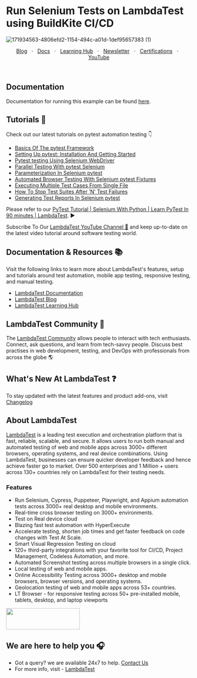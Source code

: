 # Run Selenium Tests on LambdaTest using BuildKite CI/CD

![171934563-4806efd2-1154-494c-a01d-1def95657383 (1)](https://user-images.githubusercontent.com/70570645/172273386-fa9606ac-3e63-4b2e-8978-3142add3e038.png)

<p align="center">
  <a href="https://www.lambdatest.com/blog/?utm_source=github&utm_medium=repo&utm_campaign=pytest-selenium-sample" target="_bank">Blog</a>
  &nbsp; &#8901; &nbsp;
  <a href="https://www.lambdatest.com/support/docs/?utm_source=github&utm_medium=repo&utm_campaign=pytest-selenium-sample" target="_bank">Docs</a>
  &nbsp; &#8901; &nbsp;
  <a href="https://www.lambdatest.com/learning-hub/?utm_source=github&utm_medium=repo&utm_campaign=pytest-selenium-sample" target="_bank">Learning Hub</a>
  &nbsp; &#8901; &nbsp;
  <a href="https://www.lambdatest.com/newsletter/?utm_source=github&utm_medium=repo&utm_campaign=pytest-selenium-sample" target="_bank">Newsletter</a>
  &nbsp; &#8901; &nbsp;
  <a href="https://www.lambdatest.com/certifications/?utm_source=github&utm_medium=repo&utm_campaign=pytest-selenium-sample" target="_bank">Certifications</a>
  &nbsp; &#8901; &nbsp;
  <a href="https://www.youtube.com/c/LambdaTest" target="_bank">YouTube</a>
</p>
&emsp;
&emsp;
&emsp;

## Documentation

Documentation for running this example can be found [here](https://www.lambdatest.com/support/docs/buildkite-integration-with-lambdatest/).

## Tutorials 📙

Check out our latest tutorials on pytest automation testing 👇


* [Basics Of The pytest Framework](https://www.lambdatest.com/blog/selenium-python-pytest-testing-tutorial/?utm_source=github&utm_medium=repo&utm_campaign=pytest-selenium-sample)
* [Setting Up pytest: Installation And Getting Started](https://www.lambdatest.com/blog/test-automation-using-pytest-and-selenium-webdriver/?utm_source=github&utm_medium=repo&utm_campaign=pytest-selenium-sample)
* [Pytest testing Using Selenium WebDriver](https://www.lambdatest.com/blog/selenium-webdriver-with-python/?utm_source=github&utm_medium=repo&utm_campaign=pytest-selenium-sample)
* [Parallel Testing With pytest Selenium](https://www.lambdatest.com/blog/pytest-tutorial-parallel-testing-with-selenium-grid/?utm_source=github&utm_medium=repo&utm_campaign=pytest-selenium-sample)
* [Parameterization In Selenium pytest](https://www.lambdatest.com/blog/parameterization-in-pytest-with-selenium/?utm_source=github&utm_medium=repo&utm_campaign=pytest-selenium-sample)
* [Automated Browser Testing With Selenium pytest Fixtures](https://www.lambdatest.com/blog/end-to-end-tutorial-for-pytest-fixtures-with-examples/?utm_source=github&utm_medium=repo&utm_campaign=pytest-selenium-sample)
* [Executing Multiple Test Cases From Single File](https://www.lambdatest.com/blog/pytest-tutorial-executing-multiple-test-cases-from-single-file/?utm_source=github&utm_medium=repo&utm_campaign=pytest-selenium-sample)
* [How To Stop Test Suites After ‘N’ Test Failures](https://www.lambdatest.com/blog/how-to-stop-test-suite-after-n-test-failures-in-pytest/?utm_source=github&utm_medium=repo&utm_campaign=pytest-selenium-sample)
* [Generating Test Reports In Selenium pytest](https://www.lambdatest.com/blog/pytest-report-generation-for-selenium-automation-scripts/?utm_source=github&utm_medium=repo&utm_campaign=pytest-selenium-sample)


Please refer to our [PyTest Tutorial | Selenium With Python | Learn PyTest In 90 minutes | LambdaTest](https://www.youtube.com/watch?v=UzkuOACmBpA). ▶️

Subscribe To Our [LambdaTest YouTube Channel 🔔](https://www.youtube.com/c/LambdaTest) and keep up-to-date on the latest video tutorial around software testing world.

## Documentation & Resources :books:

      
Visit the following links to learn more about LambdaTest's features, setup and tutorials around test automation, mobile app testing, responsive testing, and manual testing.

* [LambdaTest Documentation](https://www.lambdatest.com/support/docs/?utm_source=github&utm_medium=repo&utm_campaign=pytest-selenium-sample)
* [LambdaTest Blog](https://www.lambdatest.com/blog/?utm_source=github&utm_medium=repo&utm_campaign=pytest-selenium-sample)
* [LambdaTest Learning Hub](https://www.lambdatest.com/learning-hub/?utm_source=github&utm_medium=repo&utm_campaign=pytest-selenium-sample)    

## LambdaTest Community :busts_in_silhouette:

The [LambdaTest Community](https://community.lambdatest.com/?utm_source=github&utm_medium=repo&utm_campaign=pytest-selenium-sample) allows people to interact with tech enthusiasts. Connect, ask questions, and learn from tech-savvy people. Discuss best practises in web development, testing, and DevOps with professionals from across the globe 🌎

## What's New At LambdaTest ❓

To stay updated with the latest features and product add-ons, visit [Changelog](https://changelog.lambdatest.com/) 
      
## About LambdaTest

[LambdaTest](https://www.lambdatest.com/?utm_source=github&utm_medium=repo&utm_campaign=pytest-selenium-sample) is a leading test execution and orchestration platform that is fast, reliable, scalable, and secure. It allows users to run both manual and automated testing of web and mobile apps across 3000+ different browsers, operating systems, and real device combinations. Using LambdaTest, businesses can ensure quicker developer feedback and hence achieve faster go to market. Over 500 enterprises and 1 Million + users across 130+ countries rely on LambdaTest for their testing needs.    

### Features

* Run Selenium, Cypress, Puppeteer, Playwright, and Appium automation tests across 3000+ real desktop and mobile environments.
* Real-time cross browser testing on 3000+ environments.
* Test on Real device cloud
* Blazing fast test automation with HyperExecute
* Accelerate testing, shorten job times and get faster feedback on code changes with Test At Scale.
* Smart Visual Regression Testing on cloud
* 120+ third-party integrations with your favorite tool for CI/CD, Project Management, Codeless Automation, and more.
* Automated Screenshot testing across multiple browsers in a single click.
* Local testing of web and mobile apps.
* Online Accessibility Testing across 3000+ desktop and mobile browsers, browser versions, and operating systems.
* Geolocation testing of web and mobile apps across 53+ countries.
* LT Browser - for responsive testing across 50+ pre-installed mobile, tablets, desktop, and laptop viewports

    
[<img height="58" width="200" src="https://user-images.githubusercontent.com/70570645/171866795-52c11b49-0728-4229-b073-4b704209ddde.png">](https://accounts.lambdatest.com/register)


      
## We are here to help you :headphones:

* Got a query? we are available 24x7 to help. [Contact Us](support@lambdatest.com/?utm_source=github&utm_medium=repo&utm_campaign=pytest-selenium-sample)
* For more info, visit - [LambdaTest](https://www.lambdatest.com/?utm_source=github&utm_medium=repo&utm_campaign=pytest-selenium-sample)

